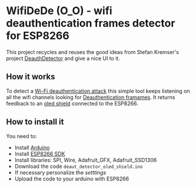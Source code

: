 # WifiDeDe (O_O) - wifi deauthentication frames detector for ESP8266

This project recycles and reuses the good ideas from Stefan Kremser's project [DeauthDetector](https://github.com/spacehuhn/DeauthDetector) and give a nice UI to it.

## How it works

To detect a [Wi-Fi deauthentication attack](https://en.wikipedia.org/wiki/Wi-Fi_deauthentication_attack) this simple tool keeps listening on all the wifi channels looking for [Deauthentication framames](https://mrncciew.com/2014/10/11/802-11-mgmt-deauth-disassociation-frames/). It returns feedback to an [oled shield](https://wiki.wemos.cc/products:d1_mini_shields:oled_shield) connected to the ESP8266.

## How to install it

You need to:
- Install [Arduino]()
- Install [ESP8266 SDK]()
- Install libraries: SPI, Wire, Adafruit_GFX, Adafruit_SSD1306
- Download the code `deaut_detector_oled_shield.ino`
- If necessary personalize the _setttings_
- Upload the code to your arduino with ESP8266
